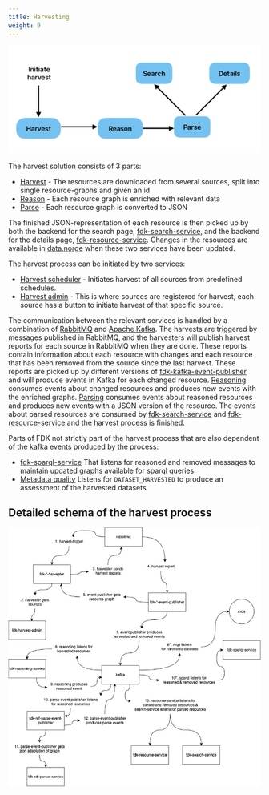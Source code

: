 ```yaml
---
title: Harvesting
weight: 9
---
```


![Simplified harvest process](simplified_process.jpg)

The harvest solution consists of 3 parts:
* [Harvest](https://informasjonsforvaltning.github.io/data.norge.no/harvesting/harvesters) - The resources are downloaded from several sources, split into single resource-graphs and given an id
* [Reason](https://github.com/Informasjonsforvaltning/fdk-reasoning-service) - Each resource graph is enriched with relevant data
* [Parse](https://informasjonsforvaltning.github.io/data.norge.no/harvesting/rdf-parse) - Each resource graph is converted to JSON

The finished JSON-representation of each resource is then picked up by both the backend for the search page, [fdk-search-service](https://github.com/Informasjonsforvaltning/fdk-search-service), and the backend for the details page, [fdk-resource-service](https://github.com/Informasjonsforvaltning/fdk-resource-service). Changes in the resources are available in [data.norge](https://data.norge.no) when these two services have been updated.

The harvest process can be initiated by two services:
* [Harvest scheduler](https://github.com/Informasjonsforvaltning/fdk-harvest-scheduler) - Initiates harvest of all sources from predefined schedules.
* [Harvest admin](https://informasjonsforvaltning.github.io/data.norge.no/harvesting/harvest-admin) - This is where sources are registered for harvest, each source has a button to initiate harvest of that specific source.

The communication between the relevant services is handled by a combination of [RabbitMQ](https://www.rabbitmq.com) and [Apache Kafka](https://kafka.apache.org). The harvests are triggered by messages published in RabbitMQ, and the harvesters will publish harvest reports for each source in RabbitMQ when they are done. These reports contain information about each resource with changes and each resource that has been removed from the source since the last harvest.
These reports are picked up by different versions of [fdk-kafka-event-publisher](https://github.com/Informasjonsforvaltning/fdk-kafka-event-publisher), and will produce events in Kafka for each changed resource.
[Reasoning](https://github.com/Informasjonsforvaltning/fdk-reasoning-service) consumes events about changed resources and produces new events with the enriched graphs. [Parsing]() consumes events about reasoned resources and produces new events with a JSON version of the resource. The events about parsed resources are consumed by [fdk-search-service](https://github.com/Informasjonsforvaltning/fdk-search-service) and [fdk-resource-service](https://github.com/Informasjonsforvaltning/fdk-resource-service) and the harvest process is finished.

Parts of FDK not strictly part of the harvest process that are also dependent of the kafka events produced by the process:
* [fdk-sparql-service](https://github.com/Informasjonsforvaltning/fdk-sparql-service) That listens for reasoned and removed messages to maintain updated graphs available for sparql queries
* [Metadata quality](https://informasjonsforvaltning.github.io/data.norge.no/metadata-quality) Listens for `DATASET_HARVESTED` to produce an assessment of the harvested datasets

## Detailed schema of the harvest process

![Detailed harvest process](detailed_process.jpg)